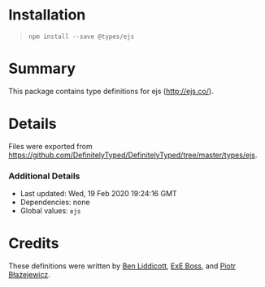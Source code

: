 # Installation
> `npm install --save @types/ejs`

# Summary
This package contains type definitions for ejs (http://ejs.co/).

# Details
Files were exported from https://github.com/DefinitelyTyped/DefinitelyTyped/tree/master/types/ejs.

### Additional Details
 * Last updated: Wed, 19 Feb 2020 19:24:16 GMT
 * Dependencies: none
 * Global values: `ejs`

# Credits
These definitions were written by [Ben Liddicott](https://github.com/benliddicott), [ExE Boss](https://github.com/ExE-Boss), and [Piotr Błażejewicz](https://github.com/peterblazejewicz).
